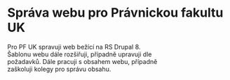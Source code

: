 # Správa webu pro Právnickou fakultu UK

Pro PF UK spravuji web bežící na RS Drupal 8.\
Šablonu webu dále rozšiřuji, případně upravuji dle\
požadavků. Dále pracuji s obsahem webu, případně\
zaškoluji kolegy pro správu obsahu.
